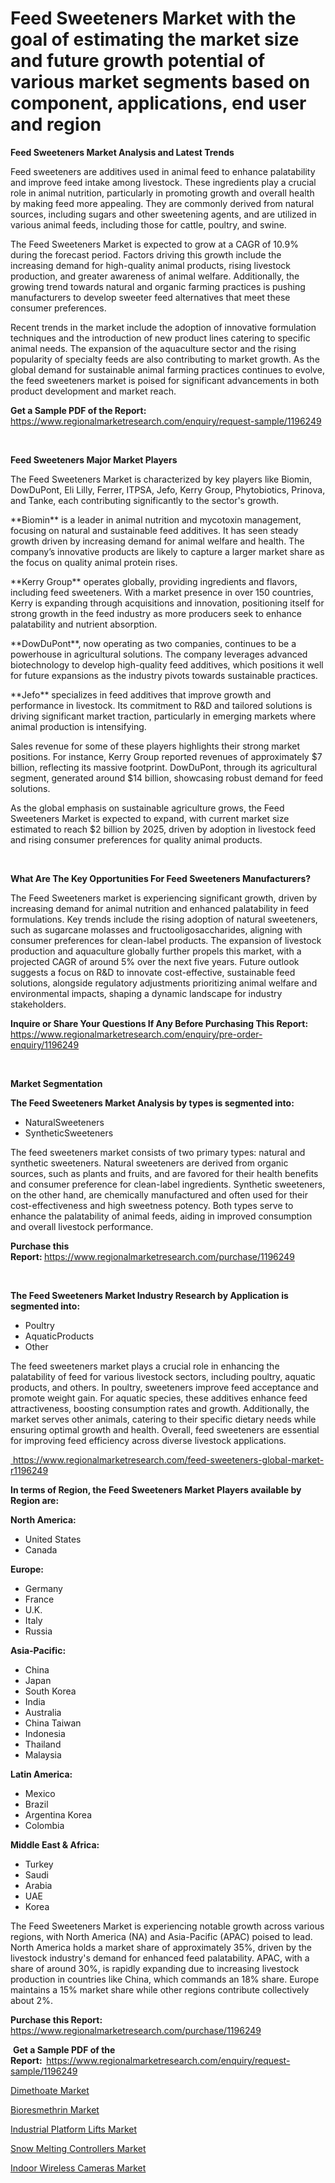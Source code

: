 <p><h1>Feed Sweeteners Market with the goal of estimating the market size and future growth potential of various market segments based on component, applications, end user and region</h1></p><p><strong>Feed Sweeteners Market Analysis and Latest Trends</strong></p>
<p><p>Feed sweeteners are additives used in animal feed to enhance palatability and improve feed intake among livestock. These ingredients play a crucial role in animal nutrition, particularly in promoting growth and overall health by making feed more appealing. They are commonly derived from natural sources, including sugars and other sweetening agents, and are utilized in various animal feeds, including those for cattle, poultry, and swine.</p><p>The Feed Sweeteners Market is expected to grow at a CAGR of 10.9% during the forecast period. Factors driving this growth include the increasing demand for high-quality animal products, rising livestock production, and greater awareness of animal welfare. Additionally, the growing trend towards natural and organic farming practices is pushing manufacturers to develop sweeter feed alternatives that meet these consumer preferences.</p><p>Recent trends in the market include the adoption of innovative formulation techniques and the introduction of new product lines catering to specific animal needs. The expansion of the aquaculture sector and the rising popularity of specialty feeds are also contributing to market growth. As the global demand for sustainable animal farming practices continues to evolve, the feed sweeteners market is poised for significant advancements in both product development and market reach.</p></p>
<p><strong>Get a Sample PDF of the Report:&nbsp;</strong> <a href="https://www.regionalmarketresearch.com/enquiry/request-sample/1196249">https://www.regionalmarketresearch.com/enquiry/request-sample/1196249</a></p>
<p>&nbsp;</p>
<p><strong>Feed Sweeteners Major Market Players</strong></p>
<p><p>The Feed Sweeteners Market is characterized by key players like Biomin, DowDuPont, Eli Lilly, Ferrer, ITPSA, Jefo, Kerry Group, Phytobiotics, Prinova, and Tanke, each contributing significantly to the sector's growth.</p><p>**Biomin** is a leader in animal nutrition and mycotoxin management, focusing on natural and sustainable feed additives. It has seen steady growth driven by increasing demand for animal welfare and health. The company’s innovative products are likely to capture a larger market share as the focus on quality animal protein rises.</p><p>**Kerry Group** operates globally, providing ingredients and flavors, including feed sweeteners. With a market presence in over 150 countries, Kerry is expanding through acquisitions and innovation, positioning itself for strong growth in the feed industry as more producers seek to enhance palatability and nutrient absorption.</p><p>**DowDuPont**, now operating as two companies, continues to be a powerhouse in agricultural solutions. The company leverages advanced biotechnology to develop high-quality feed additives, which positions it well for future expansions as the industry pivots towards sustainable practices.</p><p>**Jefo** specializes in feed additives that improve growth and performance in livestock. Its commitment to R&D and tailored solutions is driving significant market traction, particularly in emerging markets where animal production is intensifying.</p><p>Sales revenue for some of these players highlights their strong market positions. For instance, Kerry Group reported revenues of approximately $7 billion, reflecting its massive footprint. DowDuPont, through its agricultural segment, generated around $14 billion, showcasing robust demand for feed solutions.</p><p>As the global emphasis on sustainable agriculture grows, the Feed Sweeteners Market is expected to expand, with current market size estimated to reach $2 billion by 2025, driven by adoption in livestock feed and rising consumer preferences for quality animal products.</p></p>
<p>&nbsp;</p>
<p><strong>What Are The Key Opportunities For Feed Sweeteners Manufacturers?</strong></p>
<p><p>The Feed Sweeteners market is experiencing significant growth, driven by increasing demand for animal nutrition and enhanced palatability in feed formulations. Key trends include the rising adoption of natural sweeteners, such as sugarcane molasses and fructooligosaccharides, aligning with consumer preferences for clean-label products. The expansion of livestock production and aquaculture globally further propels this market, with a projected CAGR of around 5% over the next five years. Future outlook suggests a focus on R&D to innovate cost-effective, sustainable feed solutions, alongside regulatory adjustments prioritizing animal welfare and environmental impacts, shaping a dynamic landscape for industry stakeholders.</p></p>
<p><strong>Inquire or Share Your Questions If Any Before Purchasing This Report:</strong> <a href="https://www.regionalmarketresearch.com/enquiry/pre-order-enquiry/1196249">https://www.regionalmarketresearch.com/enquiry/pre-order-enquiry/1196249</a></p>
<p>&nbsp;</p>
<p><strong>Market Segmentation</strong></p>
<p><strong>The Feed Sweeteners Market Analysis by types is segmented into:</strong></p>
<p><ul><li>NaturalSweeteners</li><li>SyntheticSweeteners</li></ul></p>
<p><p>The feed sweeteners market consists of two primary types: natural and synthetic sweeteners. Natural sweeteners are derived from organic sources, such as plants and fruits, and are favored for their health benefits and consumer preference for clean-label ingredients. Synthetic sweeteners, on the other hand, are chemically manufactured and often used for their cost-effectiveness and high sweetness potency. Both types serve to enhance the palatability of animal feeds, aiding in improved consumption and overall livestock performance.</p></p>
<p><strong>Purchase this Report:&nbsp;</strong><a href="https://www.regionalmarketresearch.com/purchase/1196249">https://www.regionalmarketresearch.com/purchase/1196249</a></p>
<p>&nbsp;</p>
<p><strong>The Feed Sweeteners Market Industry Research by Application is segmented into:</strong></p>
<p><ul><li>Poultry</li><li>AquaticProducts</li><li>Other</li></ul></p>
<p><p>The feed sweeteners market plays a crucial role in enhancing the palatability of feed for various livestock sectors, including poultry, aquatic products, and others. In poultry, sweeteners improve feed acceptance and promote weight gain. For aquatic species, these additives enhance feed attractiveness, boosting consumption rates and growth. Additionally, the market serves other animals, catering to their specific dietary needs while ensuring optimal growth and health. Overall, feed sweeteners are essential for improving feed efficiency across diverse livestock applications.</p></p>
<p><a href="https://www.regionalmarketresearch.com/feed-sweeteners-global-market-r1196249">&nbsp;https://www.regionalmarketresearch.com/feed-sweeteners-global-market-r1196249</a></p>
<p><strong>In terms of Region, the Feed Sweeteners Market Players available by Region are:</strong></p>
<p>
    <p> <strong> North America: </strong>
        <ul>
            <li>United States</li>
            <li>Canada</li>
        </ul>
        </p> 
    <p> <strong> Europe: </strong>
        <ul>
            <li>Germany</li>
            <li>France</li>
            <li>U.K.</li>
            <li>Italy</li>
            <li>Russia</li>
        </ul>
        </p> 
    <p> <strong> Asia-Pacific: </strong>
        <ul>
            <li>China</li>
            <li>Japan</li>
            <li>South Korea</li>
            <li>India</li>
            <li>Australia</li>
            <li>China Taiwan</li>
            <li>Indonesia</li>
            <li>Thailand</li>
            <li>Malaysia</li>
        </ul>
        </p> 
    <p> <strong> Latin America: </strong>
        <ul>
            <li>Mexico</li>
            <li>Brazil</li>
            <li>Argentina Korea</li>
            <li>Colombia</li>
        </ul>
        </p> 
    <p> <strong> Middle East & Africa: </strong>
        <ul>
            <li>Turkey</li>
            <li>Saudi</li>
            <li>Arabia</li>
            <li>UAE</li>
            <li>Korea</li>
        </ul>
    </p>
    </p>
<p><p>The Feed Sweeteners Market is experiencing notable growth across various regions, with North America (NA) and Asia-Pacific (APAC) poised to lead. North America holds a market share of approximately 35%, driven by the livestock industry's demand for enhanced feed palatability. APAC, with a share of around 30%, is rapidly expanding due to increasing livestock production in countries like China, which commands an 18% share. Europe maintains a 15% market share while other regions contribute collectively about 2%.</p></p>
<p><strong>Purchase this Report: </strong><a href="https://www.regionalmarketresearch.com/purchase/1196249">https://www.regionalmarketresearch.com/purchase/1196249</a></p>
<p>&nbsp;<strong>Get a Sample PDF of the Report:&nbsp;&nbsp;</strong><a href="https://www.regionalmarketresearch.com/enquiry/request-sample/1196249">https://www.regionalmarketresearch.com/enquiry/request-sample/1196249</a></p>
<p><strong></strong></p>
<p><p><a href="https://issuu.com/reportprime-2/docs/dimethoate-market-size-2030.pptx_346e2b96839a86">Dimethoate Market</a></p><p><a href="https://issuu.com/reportprime-2/docs/bioresmethrin-market-size-2030.pptx_ac9a59bf92803d">Bioresmethrin Market</a></p><p><a href="https://www.linkedin.com/pulse/navigating-global-industrial-platform-lifts-market-6dsue?trackingId=Z1%2BeIyLRQP%2B9C5V2BUDhTw%3D%3D">Industrial Platform Lifts Market</a></p><p><a href="https://medium.com/@mateobossinovero/strategic-insights-into-global-snow-melting-controllers-market-trends-2024-2031-covered-in-102-77546fb4d74a">Snow Melting Controllers Market</a></p><p><a href="https://www.linkedin.com/pulse/analyzing-indoor-wireless-cameras-market-dynamics-growth-drivers-0n6je?trackingId=7YDBV28qSAGyQc1%2FDvJPmw%3D%3D">Indoor Wireless Cameras Market</a></p></p>